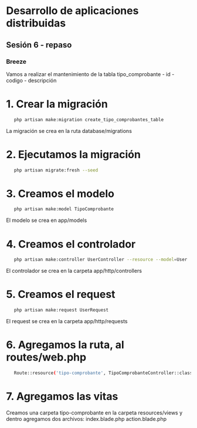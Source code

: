 # Desarrollo de aplicaciones distribuidas
## Sesión 6 - repaso

### Breeze
Vamos a realizar el mantenimiento de la tabla
tipo_comprobante
    - id
    - codigo
    - descripción

# 1. Crear la migración
 ```bash
    php artisan make:migration create_tipo_comprobantes_table
```
La migración se crea en la ruta database/migrations
# 2. Ejecutamos la migración
 ```bash
    php artisan migrate:fresh --seed
```
# 3. Creamos el modelo
 ```bash
    php artisan make:model TipoComprobante
```
El modelo se crea en app/models
# 4. Creamos el controlador
 ```bash
    php artisan make:controller UserController --resource --model=User
```
El controlador se crea en la carpeta app/http/controllers
# 5. Creamos el request
 ```bash
    php artisan make:request UserRequest
```
El request se crea en la carpeta app/http/requests
# 6. Agregamos la ruta, al routes/web.php
 ```bash
    Route::resource('tipo-comprobante', TipoComprobanteController::class);
```

# 7. Agregamos las vitas
Creamos una carpeta tipo-comprobante en la carpeta resources/views
y dentro agregamos dos archivos:
index.blade.php
action.blade.php